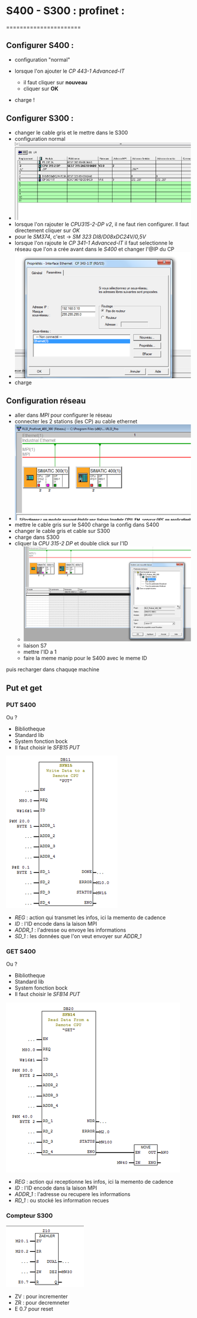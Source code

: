 # S400 - S300 : profinet :
======================


## Configurer S400 :

- configuration "normal"
- lorsque l'on ajouter le *CP 443-1 Advanced-IT* 
	- il faut cliquer sur **nouveau** 
	- cliquer sur **OK**

- charge !

## Configurer S300 :
- changer le cable gris et le mettre dans le S300 
- configuration normal 
- ![](config300.png)
- lorsque l'on rajouter le *CPU315-2-DP v2*, il ne faut rien configurer. Il faut directement cliquer sur *OK*
- pour le *SM374*, c'est -> *SM 323 DI8/D08xDC24V/0,5V*
- lorsque l'on rajoute le *CP 341-1 Advanced-IT* il faut selectionne le réseau que l'on a crée avant dans le *S400* et changer l'@IP du CP
- ![](ip.png)
- charge 

## Configuration réseau 

- aller dans *MPI* pour configurer le réseau
- connecter les 2 stations (les CP) au cable ethernet
- ![](mpi.png)
- mettre le cable gris sur le S400 charge la config dans S400
- changer le cable gris et cable sur S300
- charge dans S300
- cliquer la *CPU 315-2 DP* et double click sur l'ID 
	- ![](liaison.png)
	- liaison S7
	- mettre l'ID a 1
	- faire la meme manip pour le S400 avec le meme ID

puis recharger dans chaquqe machine

## Put et get 

### PUT S400
Ou ?

- Bibliotheque
- Standard lib
- System fonction bock
- Il faut choisir le *SFB15 PUT*

![](PUT_400.png)

- *REG* : action qui transmet les infos, ici la memento de cadence
- *ID* : l'ID encode dans la laison MPI
- *ADDR_1* : l'adresse ou envoye les informations
- *SD_1* : les données que l'on veut envoyer sur *ADDR_1*




### GET S400
Ou ?

- Bibliotheque
- Standard lib
- System fonction bock
- Il faut choisir le *SFB14 PUT*

![](get_400.png)

- *REG* : action qui receptionne les infos, ici la memento de cadence
- *ID* : l'ID encode dans la laison MPI
- *ADDR_1* : l'adresse ou recupere les informations
- *RD_1* : ou stocké les information recues

### Compteur S300


![](compteur_300.png)

- ZV : pour incrementer
- ZR : pour decremneter
- E 0.7 pour reset





